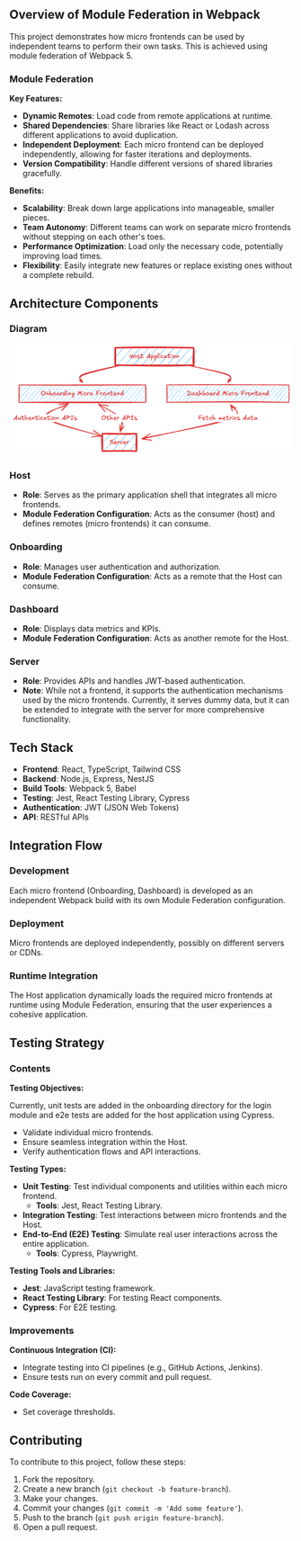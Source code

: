 ## Overview of Module Federation in Webpack

This project demonstrates how micro frontends can be used by independent teams to perform their own tasks. This is achieved using module federation of Webpack 5.

### Module Federation

**Key Features:**

- **Dynamic Remotes**: Load code from remote applications at runtime.
- **Shared Dependencies**: Share libraries like React or Lodash across different applications to avoid duplication.
- **Independent Deployment**: Each micro frontend can be deployed independently, allowing for faster iterations and deployments.
- **Version Compatibility**: Handle different versions of shared libraries gracefully.

**Benefits:**

- **Scalability**: Break down large applications into manageable, smaller pieces.
- **Team Autonomy**: Different teams can work on separate micro frontends without stepping on each other's toes.
- **Performance Optimization**: Load only the necessary code, potentially improving load times.
- **Flexibility**: Easily integrate new features or replace existing ones without a complete rebuild.

## Architecture Components

### Diagram

![Micro Frontends Architecture](assets/arch.png)

### Host

- **Role**: Serves as the primary application shell that integrates all micro frontends.
- **Module Federation Configuration**: Acts as the consumer (host) and defines remotes (micro frontends) it can consume.

### Onboarding

- **Role**: Manages user authentication and authorization.
- **Module Federation Configuration**: Acts as a remote that the Host can consume.

### Dashboard

- **Role**: Displays data metrics and KPIs.
- **Module Federation Configuration**: Acts as another remote for the Host.

### Server

- **Role**: Provides APIs and handles JWT-based authentication.
- **Note**: While not a frontend, it supports the authentication mechanisms used by the micro frontends. Currently, it serves dummy data, but it can be extended to integrate with the server for more comprehensive functionality.


## Tech Stack

- **Frontend**: React, TypeScript, Tailwind CSS
- **Backend**: Node.js, Express, NestJS
- **Build Tools**: Webpack 5, Babel
- **Testing**: Jest, React Testing Library, Cypress
- **Authentication**: JWT (JSON Web Tokens)
- **API**: RESTful APIs

## Integration Flow

### Development

Each micro frontend (Onboarding, Dashboard) is developed as an independent Webpack build with its own Module Federation configuration.

### Deployment

Micro frontends are deployed independently, possibly on different servers or CDNs.

### Runtime Integration

The Host application dynamically loads the required micro frontends at runtime using Module Federation, ensuring that the user experiences a cohesive application.

## Testing Strategy

### Contents

**Testing Objectives:**

Currently, unit tests are added in the onboarding directory for the login module and e2e tests are added for the host application using Cypress.

- Validate individual micro frontends.
- Ensure seamless integration within the Host.
- Verify authentication flows and API interactions.

**Testing Types:**

- **Unit Testing**: Test individual components and utilities within each micro frontend.
  - **Tools**: Jest, React Testing Library.
- **Integration Testing**: Test interactions between micro frontends and the Host.
- **End-to-End (E2E) Testing**: Simulate real user interactions across the entire application.
  - **Tools**: Cypress, Playwright.

**Testing Tools and Libraries:**

- **Jest**: JavaScript testing framework.
- **React Testing Library**: For testing React components.
- **Cypress**: For E2E testing.

### Improvements

**Continuous Integration (CI):**

- Integrate testing into CI pipelines (e.g., GitHub Actions, Jenkins).
- Ensure tests run on every commit and pull request.

**Code Coverage:**

- Set coverage thresholds.

## Contributing

To contribute to this project, follow these steps:

1. Fork the repository.
2. Create a new branch (`git checkout -b feature-branch`).
3. Make your changes.
4. Commit your changes (`git commit -m 'Add some feature'`).
5. Push to the branch (`git push origin feature-branch`).
6. Open a pull request.
